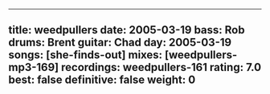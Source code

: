 
---
title: weedpullers
date: 2005-03-19
bass:	Rob
drums:	Brent
guitar:	Chad
day: 2005-03-19
songs: [she-finds-out]
mixes: [weedpullers-mp3-169]
recordings: weedpullers-161
rating: 7.0
best: false
definitive: false
weight: 0
---
